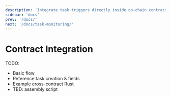 ```yaml
---
description: 'Integrate task triggers directly inside on-chain contracts'
sidebar: 'docs'
prev: '/docs/'
next: '/docs/task-monitoring/'
---
```


# Contract Integration

TODO:
- Basic flow
- Reference task creation & fields
- Example cross-contract Rust
- TBD: assembly script